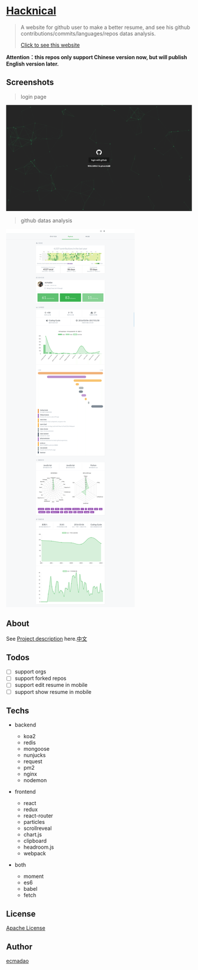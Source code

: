 # [Hacknical](http://hacknical.com)

> A website for github user to make a better resume,  and see his github contributions/commits/languages/repos datas analysis.
>
> [Click to see this website](http://hacknical.com)

**Attention：this repos only support Chinese version now, but will publish English version later.**

## Screenshots

> login page

![login page](./imgs/login.png)

> github datas analysis

![github datas](./imgs/data.png)

## About

See [Project description](./doc/ABOUT-en.md) here.[中文](./doc/ABOUT-zh-CN.md)

## Todos

- [ ] support orgs
- [ ] support forked repos
- [ ] support edit resume in mobile
- [ ] support show resume in mobile

## Techs

- backend

  - koa2
  - redis
  - mongoose
  - nunjucks
  - request
  - pm2
  - nginx
  - nodemon

- frontend

  - react
  - redux
  - react-router
  - particles
  - scrollreveal
  - chart.js
  - clipboard
  - headroom.js
  - webpack

- both

  - moment
  - es6
  - babel
  - fetch

## License

[Apache License](./LICENSE)

## Author

[ecmadao](//github.com/ecmadao)
